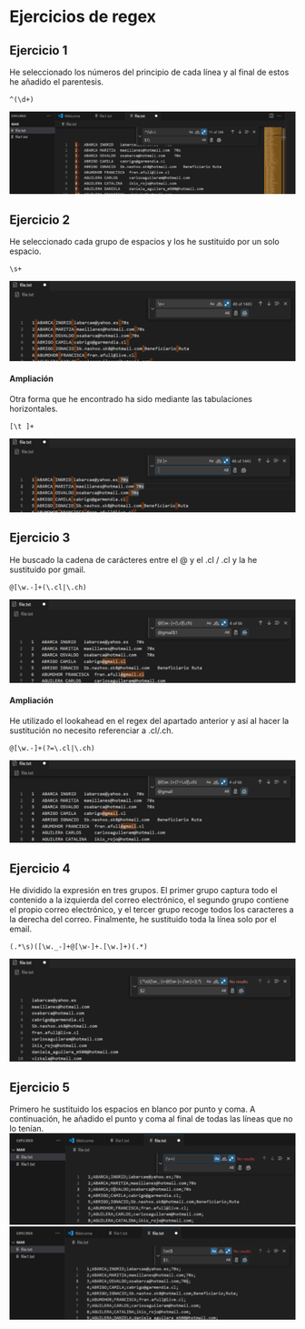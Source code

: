 # Ejercicios de regex

## Ejercicio 1
He seleccionado los números del principio de cada línea y al final de estos he añadido el parentesis.
```
^(\d+)
```


![alt text](img/ex1.png)

## Ejercicio 2
He seleccionado cada grupo de espacios y los he sustituido por un solo espacio.
```
\s+
```

![alt text](img/ex2.png)

#### Ampliación
Otra forma que he encontrado ha sido mediante las tabulaciones horizontales.
```
[\t ]+
```

![alt text](img/ex2-2.png)

## Ejercicio 3
He buscado la cadena de carácteres entre el @ y el .cl / .cl y la he sustituido por gmail.
```
@[\w.-]+(\.cl|\.ch)
```

![alt text](img/ex3.png)

#### Ampliación
He utilizado el lookahead en el regex del apartado anterior y así al hacer la sustitución no necesito referenciar a .cl/.ch.
```
@[\w.-]+(?=\.cl|\.ch)
```

![alt text](img/ex3-2.png)

## Ejercicio 4
He dividido la expresión en tres grupos. El primer grupo captura todo el contenido a la izquierda del correo electrónico, el segundo grupo contiene el propio correo electrónico, y el tercer grupo recoge todos los caracteres a la derecha del correo. Finalmente, he sustituido toda la línea solo por el email.

```
(.*\s)([\w._-]+@[\w-]+.[\w.]+)(.*)
```

![alt text](img/ex4.png)

## Ejercicio 5
Primero he sustituido los espacios en blanco por punto y coma. A continuación, he añadido el punto y coma al final de todas las líneas que no lo tenían.
![alt text](img/ex5-1.png)
![alt text](img/ex5-2.png)